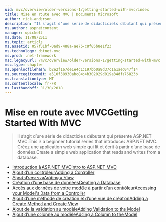 ```yaml
---
uid: mvc/overview/older-versions-1/getting-started-with-mvc/index
title: Mise en route avec MVC | Documents Microsoft
author: rick-anderson
description: "Il s’agit d’une série de didacticiels débutant qui présente ASP.NET MVC. Créez une application web simple qui lit et écrit à partir d’une base de données."
ms.author: aspnetcontent
manager: wpickett
ms.date: 11/08/2011
ms.topic: article
ms.assetid: 057f01bf-0ad9-488a-ae75-c8f85b8e1f23
ms.technology: dotnet-mvc
ms.prod: .net-framework
msc.legacyurl: /mvc/overview/older-versions-1/getting-started-with-mvc
msc.type: chapter
ms.openlocfilehash: b2e2f167de1e4c1c197bb0a8d37c1a1aed047f14
ms.sourcegitcommit: a510f38930abc84c4b302029d019a34dfe76823b
ms.translationtype: MT
ms.contentlocale: fr-FR
ms.lasthandoff: 01/30/2018
---
```

<a name="getting-started-with-mvc"></a><span data-ttu-id="870bf-104">Mise en route avec MVC</span><span class="sxs-lookup"><span data-stu-id="870bf-104">Getting Started With MVC</span></span>
====================
> <span data-ttu-id="870bf-105">Il s’agit d’une série de didacticiels débutant qui présente ASP.NET MVC.</span><span class="sxs-lookup"><span data-stu-id="870bf-105">This is a beginner tutorial series that introduces ASP.NET MVC.</span></span> <span data-ttu-id="870bf-106">Créez une application web simple qui lit et écrit à partir d’une base de données.</span><span class="sxs-lookup"><span data-stu-id="870bf-106">Create a simple web application that reads and writes from a database.</span></span>


- [<span data-ttu-id="870bf-107">Introduction à ASP.NET MVC</span><span class="sxs-lookup"><span data-stu-id="870bf-107">Intro to ASP.NET MVC</span></span>](getting-started-with-mvc-part1.md)
- [<span data-ttu-id="870bf-108">Ajout d’un contrôleur</span><span class="sxs-lookup"><span data-stu-id="870bf-108">Adding a Controller</span></span>](getting-started-with-mvc-part2.md)
- [<span data-ttu-id="870bf-109">Ajout d’une vue</span><span class="sxs-lookup"><span data-stu-id="870bf-109">Adding a View</span></span>](getting-started-with-mvc-part3.md)
- [<span data-ttu-id="870bf-110">Création d’une base de données</span><span class="sxs-lookup"><span data-stu-id="870bf-110">Creating a Database</span></span>](getting-started-with-mvc-part4.md)
- [<span data-ttu-id="870bf-111">Accès aux données de votre modèle à partir d’un contrôleur</span><span class="sxs-lookup"><span data-stu-id="870bf-111">Accessing your Model's Data from a Controller</span></span>](getting-started-with-mvc-part5.md)
- [<span data-ttu-id="870bf-112">Ajout d’une méthode de création et d’une vue de création</span><span class="sxs-lookup"><span data-stu-id="870bf-112">Adding a Create Method and Create View</span></span>](getting-started-with-mvc-part6.md)
- [<span data-ttu-id="870bf-113">Ajout de la validation au modèle</span><span class="sxs-lookup"><span data-stu-id="870bf-113">Adding Validation to the Model</span></span>](getting-started-with-mvc-part7.md)
- [<span data-ttu-id="870bf-114">Ajout d’une colonne au modèle</span><span class="sxs-lookup"><span data-stu-id="870bf-114">Adding a Column to the Model</span></span>](getting-started-with-mvc-part8.md)
